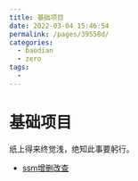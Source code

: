 ```yaml
---
title: 基础项目
date: 2022-03-04 15:46:54
permalink: /pages/39558d/
categories:
  - baodian
  - zero
tags:
  - 
---
```

# 基础项目

纸上得来终觉浅，绝知此事要躬行。

+ [ssm增删改查](SSM-CRUD)

